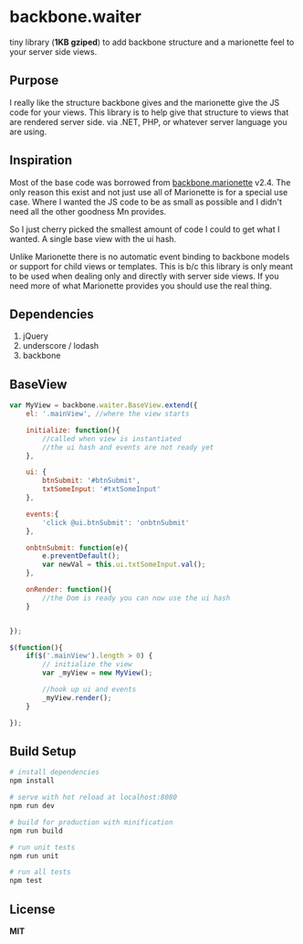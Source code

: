 


# backbone.waiter
tiny library (**1KB gziped**) to add backbone structure and a marionette feel to
your server side views.

## Purpose
I really like the structure backbone gives and the marionette give the JS code for your views.
This library is to help give that structure to views that are rendered server side.
via .NET, PHP, or whatever server language you are using.

## Inspiration
Most of the base code was borrowed from [backbone.marionette](https://github.com/marionettejs/backbone.marionette) v2.4.
The only reason this exist and not just use all of Marionette is for a special use case.
Where I wanted the JS code to be as small as possible and I didn't need all the other goodness Mn provides.

So I just cherry picked the smallest amount of code I could to get what I wanted.
A single base view with the ui hash.

Unlike Marionette there is no automatic event binding to backbone models or support for
child views or templates. This is b/c this library is only meant to be used when dealing
only and directly with server side views. If you need more of what Marionette provides you
should use the real thing.

## Dependencies
1. jQuery
2. underscore / lodash
3. backbone

## BaseView
```javascript
var MyView = backbone.waiter.BaseView.extend({
	el: '.mainView', //where the view starts

	initialize: function(){
		//called when view is instantiated
		//the ui hash and events are not ready yet
	},

	ui: {
		btnSubmit: '#btnSubmit',
		txtSomeInput: '#txtSomeInput'
	},

	events:{
		'click @ui.btnSubmit': 'onbtnSubmit'
	},

	onbtnSubmit: function(e){
		e.preventDefault();
		var newVal = this.ui.txtSomeInput.val();
	},

	onRender: function(){
		//the Dom is ready you can now use the ui hash
	}


});

$(function(){
	if($('.mainView').length > 0) {
		// initialize the view
		var _myView = new MyView();

		//hook up ui and events
		_myView.render();
	}

});

```

## Build Setup

``` bash
# install dependencies
npm install

# serve with hot reload at localhost:8080
npm run dev

# build for production with minification
npm run build

# run unit tests
npm run unit

# run all tests
npm test
```


## License
**MIT**
